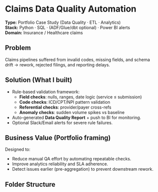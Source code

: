# Claims Data Quality Automation

**Type:** Portfolio Case Study (Data Quality · ETL · Analytics)  
**Stack:** Python · SQL · (ADF/Glue/dbt optional) · Power BI alerts  
**Domain:** Insurance / Healthcare claims

## Problem
Claims pipelines suffered from invalid codes, missing fields, and schema drift → rework, rejected filings, and reporting delays.

## Solution (What I built)
- Rule-based validation framework:
  - **Field checks**: nulls, ranges, date logic (service ≤ submission)
  - **Code checks**: ICD/CPT/NPI pattern validation
  - **Referential checks**: provider/payer cross-refs
  - **Anomaly checks**: sudden volume spikes vs baseline
- Auto-generated **Data Quality Report** + push to BI for monitoring.
- Optional Slack/Email alerts for severe rule failures.

## Business Value (Portfolio framing)
Designed to:
- Reduce manual QA effort by automating repeatable checks.
- Improve analytics reliability and SLA adherence.
- Detect issues earlier (pre-aggregation) to prevent downstream rework.

## Folder Structure

